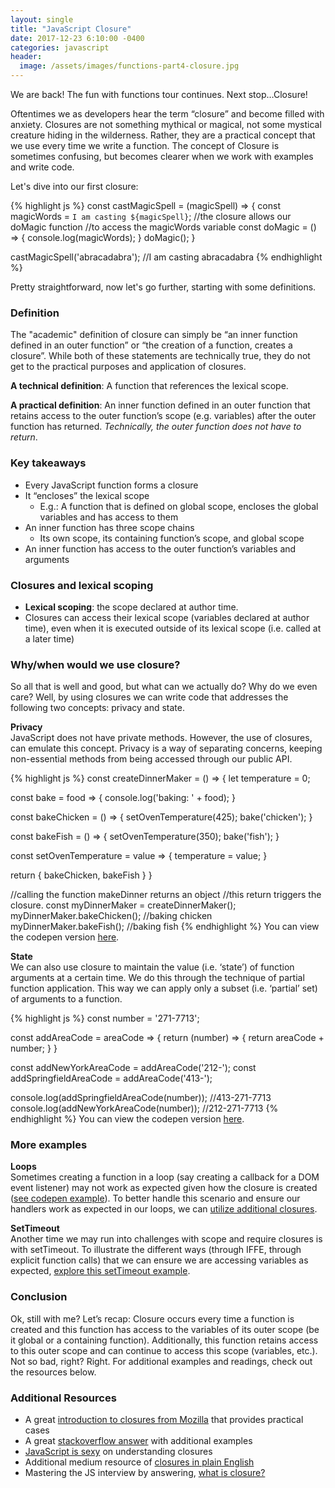 ```yaml
---
layout: single
title: "JavaScript Closure"
date: 2017-12-23 6:10:00 -0400
categories: javascript
header:
  image: /assets/images/functions-part4-closure.jpg
---
```

We are back! The fun with functions tour continues.  Next stop…Closure!  

Oftentimes we as developers hear the term “closure” and become filled with anxiety.  Closures are not something mythical or magical, not some mystical creature hiding in the wilderness.  Rather, they are a practical concept that we use every time we write a function. The concept of Closure is sometimes confusing, but becomes clearer when we work with examples and write code.

Let's dive into our first closure:

{% highlight js %}
const castMagicSpell = (magicSpell) => {
  const magicWords = `I am casting ${magicSpell}`;
  //the closure allows our doMagic function 
  //to access the magicWords variable
  const doMagic = () => {
    console.log(magicWords);
  }
  doMagic();
}

castMagicSpell('abracadabra'); //I am casting abracadabra
{% endhighlight %}

Pretty straightforward, now let's go further, starting with some definitions.

### Definition
The "academic" definition of closure can simply be “an inner function defined in an outer function” or “the creation of a function, creates a closure”.  While both of these statements are technically true, they do not get to the practical purposes and application of closures.  

**A technical definition**: A function that references the lexical scope.

**A practical definition**: An inner function defined in an outer function that retains access to the outer function’s scope (e.g. variables) after the outer function has returned. _Technically, the outer function does not have to return_.

### Key takeaways
- Every JavaScript function forms a closure
- It “encloses” the lexical scope
  - E.g.: A function that is defined on global scope, encloses the global variables and has access to them
- An inner function has three scope chains
  - Its own scope, its containing function’s scope, and global scope
- An inner function has access to the outer function’s variables and arguments

### Closures and lexical scoping
- **Lexical scoping**: the scope declared at author time.
- Closures can access their lexical scope (variables declared at author time), even when it is executed outside of its lexical scope (i.e. called at a later time)

### Why/when would we use closure?
So all that is well and good, but what can we actually do?  Why do we even care?  Well, by using closures we can write code that addresses the following two concepts: privacy and state.

**Privacy**  
JavaScript does not have private methods.  However, the use of closures, can emulate this concept. Privacy is a way of separating concerns, keeping non-essential methods from being accessed through our public API.

{% highlight js %}
const createDinnerMaker = () => {
  let temperature = 0;
  
  const bake = food => {
    console.log('baking: ' + food);
  }
  
  const bakeChicken = () => {
    setOvenTemperature(425);
    bake('chicken');
  }
  
  const bakeFish = () => {
    setOvenTemperature(350);
    bake('fish');
  }
  
  const setOvenTemperature = value => {
    temperature = value;
  }  
  
  return {
    bakeChicken,
    bakeFish
  }
}

//calling the function makeDinner returns an object
//this return triggers the closure.
const myDinnerMaker = createDinnerMaker();
myDinnerMaker.bakeChicken(); //baking chicken
myDinnerMaker.bakeFish();    //baking fish
{% endhighlight %}
You can view the codepen version [here](https://codepen.io/ajahne/pen/BRgXyp?editors=0012).

**State**  
We can also use closure to maintain the value (i.e. ‘state’) of function arguments at a certain time. We do this through the technique of partial function application. This way we can apply only a subset (i.e. ‘partial’ set) of arguments to a function.

{% highlight js %}
const number = '271-7713';

const addAreaCode = areaCode => {
  return (number) => {
    return areaCode + number;
  }
}

const addNewYorkAreaCode = addAreaCode('212-');
const addSpringfieldAreaCode = addAreaCode('413-');

console.log(addSpringfieldAreaCode(number)); //413-271-7713
console.log(addNewYorkAreaCode(number));     //212-271-7713
{% endhighlight %}
You can view the codepen version [here](https://codepen.io/ajahne/pen/gWNVrw?editors=0012).

### More examples

**Loops**  
Sometimes creating a function in a loop (say creating a callback for a DOM event listener) may not work as expected given how the closure is created ([see codepen example](https://codepen.io/ajahne/pen/jmjgLx?editors=1011)).  To better handle this scenario and ensure our handlers work as expected in our loops, we can [utilize additional closures](https://codepen.io/ajahne/pen/LyKwOE?editors=1011).

**SetTimeout**  
Another time we may run into challenges with scope and require closures is with setTimeout.  To illustrate the different ways (through IFFE, through explicit function calls) that we can ensure we are accessing variables as expected, [explore this setTimeout example](https://codepen.io/ajahne/pen/qmzJgp).

### Conclusion
Ok, still with me? Let’s recap: Closure occurs every time a function is created and this function has access to the variables of its outer scope (be it global or a containing function).  Additionally, this function retains access to this outer scope and can continue to access this scope (variables, etc.).  Not so bad, right? Right. For additional examples and readings, check out the resources below.

### Additional Resources
- A great [introduction to closures from Mozilla](https://developer.mozilla.org/en-US/docs/Web/JavaScript/Closures) that provides practical cases
- A great [stackoverflow answer](https://stackoverflow.com/questions/111102/how-do-javascript-closures-work) with additional examples
- [JavaScript is sexy](http://javascriptissexy.com/understand-javascript-closures-with-ease/) on understanding closures
- Additional medium resource of [closures in plain English](https://medium.freecodecamp.org/whats-a-javascript-closure-in-plain-english-please-6a1fc1d2ff1c)
- Mastering the JS interview by answering, [what is closure?](https://medium.com/javascript-scene/master-the-javascript-interview-what-is-a-closure-b2f0d2152b36)
